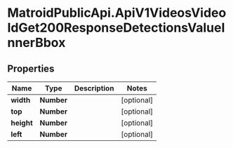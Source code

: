 # MatroidPublicApi.ApiV1VideosVideoIdGet200ResponseDetectionsValueInnerBbox

## Properties

Name | Type | Description | Notes
------------ | ------------- | ------------- | -------------
**width** | **Number** |  | [optional] 
**top** | **Number** |  | [optional] 
**height** | **Number** |  | [optional] 
**left** | **Number** |  | [optional] 


